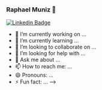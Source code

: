 ### Raphael Muniz 👋

[![Linkedin Badge](https://img.shields.io/badge/-raphael-de-souza-muniz-blue?style=flat-square&logo=Linkedin&logoColor=white&link=https://www.linkedin.com/in/raphael-de-souza-muniz-ab800739/)](https://www.linkedin.com/in/raphael-de-souza-muniz-ab800739/)


- 🔭 I’m currently working on ...
- 🌱 I’m currently learning ...
- 👯 I’m looking to collaborate on ...
- 🤔 I’m looking for help with ...
- 💬 Ask me about ...
- 📫 How to reach me: ...
- 😄 Pronouns: ...
- ⚡ Fun fact: ...
-->
